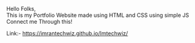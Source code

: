Hello Folks,<br>
This is my Portfolio Website made using HTML and CSS using simple JS
Connect me Through this!

Link:- https://imrantechwiz.github.io/Imtechwiz/
